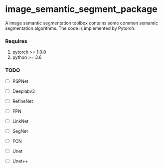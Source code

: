 # image_semantic_segment_package

A image semantic segmentation toolbox contains some common semantic segmentation algorithms. The code is implemented by Pytorch.

### Requires

  1. pytorch >= 1.0.0
  2. python >= 3.6

### TODO

- [ ] PSPNet
- [ ] Deeplabv3
- [ ] RefineNet
- [ ] FPN
- [ ] LinkNet
- [ ] SegNet
- [ ] FCN
- [ ] Unet
- [ ] Unet++




